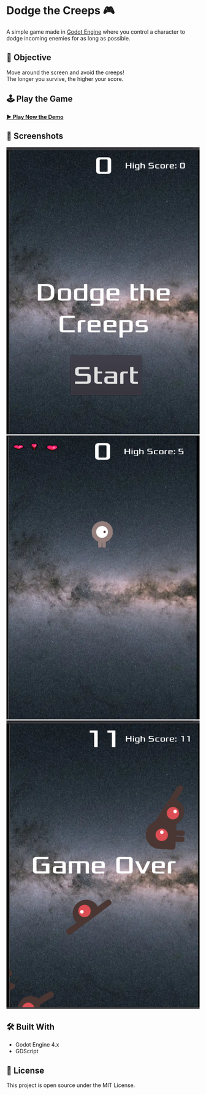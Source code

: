 # Dodge the Creeps 🎮

A simple game made in [Godot Engine](https://godotengine.org/) where you control a character to dodge incoming enemies for as long as possible.

## 🎯 Objective
Move around the screen and avoid the creeps!  
The longer you survive, the higher your score.

## 🕹 Play the Game
**[▶ Play Now the Demo](https://IanChristopherTandog.github.io/DodgeTheCreeps)**

## 📸 Screenshots
![Home Screen](screenshots/home.png)
![Start Screen](screenshots/start.png)
![Game Over Screen](screenshots/gameover.png)


## 🛠 Built With
- Godot Engine 4.x
- GDScript

## 📄 License
This project is open source under the MIT License.
